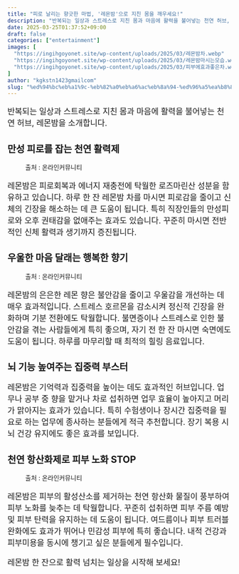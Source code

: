 ```yaml
---
title: "피로 날리는 향긋한 마법, '레몬밤'으로 지친 몸을 깨우세요!"
description: "반복되는 일상과 스트레스로 지친 몸과 마음에 활력을 불어넣는 천연 허브, 레몬밤을 소개합니다."
date: 2025-03-25T01:37:52+09:00
draft: false
categories: ["entertainment"]
images: [
  "https://ingihgoyonet.site/wp-content/uploads/2025/03/레몬밤차.webp"
  "https://ingihgoyonet.site/wp-content/uploads/2025/03/레몬밤마시는모습.webp"
  "https://ingihgoyonet.site/wp-content/uploads/2025/03/피부에효과좋은차.webp"
]
author: "kgkstn1423gmailcom"
slug: "%ed%94%bc%eb%a1%9c-%eb%82%a0%eb%a6%ac%eb%8a%94-%ed%96%a5%ea%b8%8b%ed%95%9c-%eb%a7%88%eb%b2%95-%eb%a0%88%eb%aa%ac%eb%b0%a4%ec%9c%bc%eb%a1%9c-%ec%a7%80%ec%b9%9c-%eb%aa%b8%ec%9d%84-%ea%b9%a8"
---
```


<p style="font-size:18px">반복되는 일상과 스트레스로 지친 몸과 마음에 활력을 불어넣는 천연 허브, 레몬밤을 소개합니다.</p> <h2 >만성 피로를 잡는 천연 활력제</h2> <figure ><img src="https://ingihgoyonet.site/wp-content/uploads/2025/03/레몬밤차.webp" alt="" style="aspect-ratio:16/9;object-fit:cover"/><figcaption >출처 : 온라인커뮤니티</figcaption></figure> <p style="font-size:18px">레몬밤은 피로회복과 에너지 재충전에 탁월한 로즈마린산 성분을 함유하고 있습니다. 하루 한 잔 레몬밤 차를 마시면 피로감을 줄이고 신체의 긴장을 해소하는 데 큰 도움이 됩니다. 특히 직장인들의 만성피로와 오후 권태감을 없애주는 효과도 있습니다. 꾸준히 마시면 전반적인 신체 활력과 생기까지 증진됩니다.</p> <h2 >우울한 마음 달래는 행복한 향기</h2> <figure ><img src="https://ingihgoyonet.site/wp-content/uploads/2025/03/레몬밤마시는모습.webp" alt="" style="aspect-ratio:16/9;object-fit:cover"/><figcaption >출처 : 온라인커뮤니티</figcaption></figure> <p style="font-size:18px">레몬밤의 은은한 레몬 향은 불안감을 줄이고 우울감을 개선하는 데 매우 효과적입니다. 스트레스 호르몬을 감소시켜 정신적 긴장을 완화하며 기분 전환에도 탁월합니다. 불면증이나 스트레스로 인한 불안감을 겪는 사람들에게 특히 좋으며, 자기 전 한 잔 마시면 숙면에도 도움이 됩니다. 하루를 마무리할 때 최적의 힐링 음료입니다.</p> <h2 >뇌 기능 높여주는 집중력 부스터</h2> <p style="font-size:18px">레몬밤은 기억력과 집중력을 높이는 데도 효과적인 허브입니다. 업무나 공부 중 향을 맡거나 차로 섭취하면 업무 효율이 높아지고 머리가 맑아지는 효과가 있습니다. 특히 수험생이나 장시간 집중력을 필요로 하는 업무에 종사하는 분들에게 적극 추천합니다. 장기 복용 시 뇌 건강 유지에도 좋은 효과를 보입니다.</p> <h2 >천연 항산화제로 피부 노화 STOP</h2> <figure ><img src="https://ingihgoyonet.site/wp-content/uploads/2025/03/피부에효과좋은차.webp" alt="" style="aspect-ratio:16/9;object-fit:cover"/><figcaption >출처 : 온라인커뮤니티</figcaption></figure> <p style="font-size:18px">레몬밤은 피부의 활성산소를 제거하는 천연 항산화 물질이 풍부하여 피부 노화를 늦추는 데 탁월합니다. 꾸준히 섭취하면 피부 주름 예방 및 피부 탄력을 유지하는 데 도움이 됩니다. 여드름이나 피부 트러블 완화에도 효과가 뛰어나 민감성 피부에 특히 좋습니다. 내적 건강과 피부미용을 동시에 챙기고 싶은 분들에게 필수입니다.</p> <p style="font-size:18px">레몬밤 한 잔으로 활력 넘치는 일상을 시작해 보세요!</p>